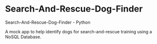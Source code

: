 # Search-And-Rescue-Dog-Finder

Search-And-Rescue-Dog-Finder - Python
 
A mock app to help identify dogs for search-and-rescue training using a NoSQL Database.
